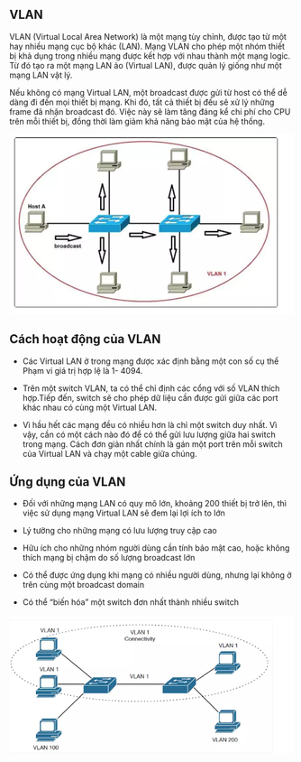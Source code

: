 ## VLAN

VLAN (Virtual Local Area Network) là một mạng tùy chỉnh, được tạo từ một hay nhiều mạng cục bộ khác (LAN). Mạng VLAN cho phép một nhóm thiết bị khả dụng trong nhiều mạng được kết hợp với nhau thành một mạng logic. Từ đó tạo ra một mạng LAN ảo (Virtual LAN), được quản lý giống như một mạng LAN vật lý.

Nếu không có mạng Virtual LAN, một broadcast được gửi từ host có thể dễ dàng đi đến mọi thiết bị mạng. Khi đó, tất cả thiết bị đều sẽ xử lý những frame đã nhận broadcast đó. Việc này sẽ làm tăng đáng kể chi phí cho CPU trên mỗi thiết bị, đồng thời làm giảm khả năng bảo mật của hệ thống.

![vlanimage1](Image/vlanimage1.png)

## Cách hoạt động của VLAN

- Các Virtual LAN ở trong mạng được xác định bằng một con số cụ thể
Phạm vi giá trị hợp lệ là 1- 4094. 

- Trên một switch VLAN, ta có thể chỉ định các cổng với số VLAN thích hợp.Tiếp đến, switch sẽ cho phép dữ liệu cần được gửi giữa các port khác nhau có cùng một Virtual LAN.

- Vì hầu hết các mạng đều có nhiều hơn là chỉ một switch duy nhất. Vì vậy, cần có một cách nào đó để có thể gửi lưu lượng giữa hai switch trong mạng. Cách đơn giản nhất chính là gán một port trên mỗi switch của Virtual LAN và chạy một cable giữa chúng.


## Ứng dụng của VLAN


- Đối với những mạng LAN có quy mô lớn, khoảng 200 thiết bị trở lên, thì việc sử dụng mạng Virtual LAN sẽ đem lại lợi ích to lớn

- Lý tưởng cho những mạng có lưu lượng truy cập cao

- Hữu ích cho những nhóm người dùng cần tính bảo mật cao, hoặc không thích mạng bị chậm do số lượng broadcast lớn

- Có thể được ứng dụng khi mạng có nhiều người dùng, nhưng lại không ở trên cùng một broadcast domain

- Có thể “biến hóa” một switch đơn nhất thành nhiều switch

![vlanimage2](Image/vlanimage2.png)



